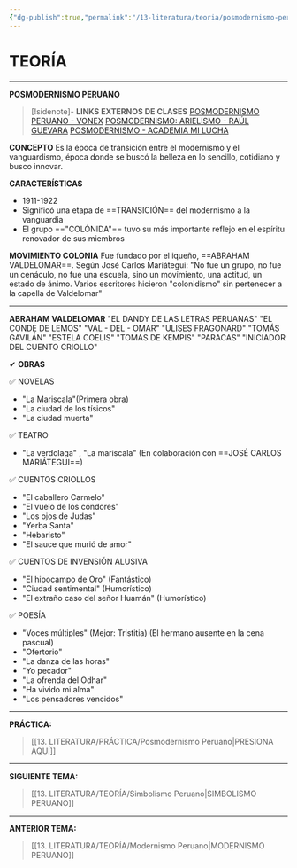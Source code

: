 ```yaml
---
{"dg-publish":true,"permalink":"/13-literatura/teoria/posmodernismo-peruano/","tags":["Literatura","Teoría"]}
---
```


# TEORÍA
---
**POSMODERNISMO PERUANO** 

>[!sidenote]- **LINKS EXTERNOS DE CLASES** 
>[POSMODERNISMO PERUANO - VONEX](https://www.youtube.com/watch?v=8NLAVGVVQMk&t=7s) 
>[POSMODERNISMO: ARIELISMO - RAÚL GUEVARA](https://www.youtube.com/watch?v=DuYM4SPyE4Y&t=59s) 
>[POSMODERNISMO - ACADEMIA MI LUCHA](https://www.youtube.com/watch?v=yj_DCdSKf00&t=16s) 

**CONCEPTO**
Es la época de transición entre el modernismo y el vanguardismo, época donde se buscó la belleza en lo sencillo, cotidiano y busco innovar.

**CARACTERÍSTICAS**
- 1911-1922
- Significó una etapa de ==TRANSICIÓN== del modernismo a la vanguardia
- El grupo =="COLÓNIDA"== tuvo su más importante reflejo en el espíritu renovador de sus miembros

**MOVIMIENTO COLONIA**
Fue fundado por el iqueño, ==ABRAHAM VALDELOMAR==.
Según José Carlos Mariátegui: "No fue un grupo, no fue un cenáculo, no fue una escuela, sino un movimiento, una actitud, un estado de ánimo. Varios escritores hicieron "colonidismo" sin pertenecer a la capella de Valdelomar" 

---
**ABRAHAM VALDELOMAR**
"EL DANDY DE LAS LETRAS PERUANAS"
"EL CONDE DE LEMOS"
"VAL - DEL - OMAR"
"ULISES FRAGONARD"
"TOMÁS GAVILÁN"
"ESTELA COELIS"
"TOMAS DE KEMPIS"
"PARACAS"
"INICIADOR DEL CUENTO CRIOLLO"

✔ **OBRAS**

✅ NOVELAS
- "La Mariscala"(Primera obra)
- "La ciudad de los tísicos"
- "La ciudad muerta"

✅ TEATRO
- "La verdolaga" , "La mariscala" (En colaboración con ==JOSÉ CARLOS MARIÁTEGUI==)

✅ CUENTOS CRIOLLOS
- "El caballero Carmelo"
- "El vuelo de los cóndores"
- "Los ojos de Judas"
- "Yerba Santa"
- "Hebaristo"
- "El sauce que murió de amor"

✅ CUENTOS DE INVENSIÓN ALUSIVA
- "El hipocampo de Oro" (Fantástico)
- "Ciudad sentimental" (Humorístico)
- "El extraño caso del señor Huamán" (Humorístico)

✅ POESÍA
- "Voces múltiples" (Mejor: Tristitia) (El hermano ausente en la cena pascual)
- "Ofertorio"
- "La danza de las horas"
- "Yo pecador"
- "La ofrenda del Odhar"
- "Ha vivido mi alma"
- "Los pensadores vencidos"

---
**PRÁCTICA:** 
>[[13. LITERATURA/PRÁCTICA/Posmodernismo Peruano\|PRESIONA AQUÍ]]

---
**SIGUIENTE TEMA:** 
>[[13. LITERATURA/TEORÍA/Simbolismo Peruano\|SIMBOLISMO PERUANO]]

---
**ANTERIOR TEMA:** 
>[[13. LITERATURA/TEORÍA/Modernismo Peruano\|MODERNISMO PERUANO]]

